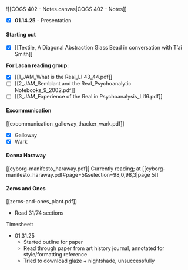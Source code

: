 ![[COGS 402 - Notes.canvas|COGS 402 - Notes]]
- [x] **01.14.25** - Presentation 
#### Starting out
- [x] [[Textile, A Diagonal Abstraction Glass Bead in conversation with T’ai Smith]]

**For Lacan reading group:**
- [x] [[1_JAM_What is the Real_LI 43_44.pdf]]
- [ ] [[2_JAM_Semblant and the Real_Psychoanalytic Notebooks_9_2002.pdf]]
- [ ] [[3_JAM_Experience of the Real in Psychoanalysis_LI16.pdf]]

#### Excommunication
[[excommunication_galloway_thacker_wark.pdf]] 
- [x] Galloway 
- [x] Wark
#### Donna Haraway
[[cyborg-manifesto_haraway.pdf]]
	Currently reading; at [[cyborg-manifesto_haraway.pdf#page=5&selection=98,0,98,3|page 5]]

#### Zeros and Ones
[[zeros-and-ones_plant.pdf]]
- Read 31/74 sections 

Timesheet:
- 01.31.25
	- Started outline for paper 
	- Read through paper from art history journal, annotated for style/formatting reference
	- Tried to download glaze + nightshade, unsuccessfully 

